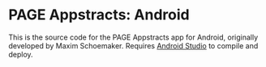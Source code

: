 # PAGE Appstracts: Android
This is the source code for the PAGE Appstracts app for Android, originally developed by Maxim Schoemaker. Requires [Android Studio](https://developer.android.com/studio) to compile and deploy.
